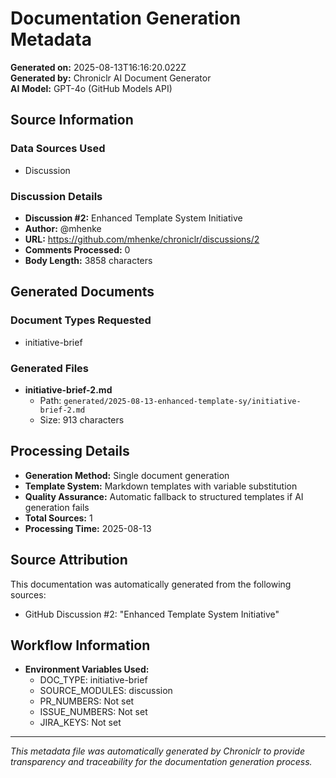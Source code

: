 # Documentation Generation Metadata

**Generated on:** 2025-08-13T16:16:20.022Z  
**Generated by:** Chroniclr AI Document Generator  
**AI Model:** GPT-4o (GitHub Models API)  

## Source Information

### Data Sources Used
- Discussion

### Discussion Details
- **Discussion #2:** Enhanced Template System Initiative
- **Author:** @mhenke
- **URL:** https://github.com/mhenke/chroniclr/discussions/2
- **Comments Processed:** 0
- **Body Length:** 3858 characters








## Generated Documents

### Document Types Requested
- initiative-brief

### Generated Files
- **initiative-brief-2.md**
  - Path: `generated/2025-08-13-enhanced-template-sy/initiative-brief-2.md`
  - Size: 913 characters

## Processing Details

- **Generation Method:** Single document generation
- **Template System:** Markdown templates with variable substitution
- **Quality Assurance:** Automatic fallback to structured templates if AI generation fails
- **Total Sources:** 1
- **Processing Time:** 2025-08-13

## Source Attribution

This documentation was automatically generated from the following sources:

- GitHub Discussion #2: "Enhanced Template System Initiative"




## Workflow Information

- **Environment Variables Used:**
  - DOC_TYPE: initiative-brief
  - SOURCE_MODULES: discussion
  - PR_NUMBERS: Not set
  - ISSUE_NUMBERS: Not set
  - JIRA_KEYS: Not set

---

*This metadata file was automatically generated by Chroniclr to provide transparency and traceability for the documentation generation process.*
